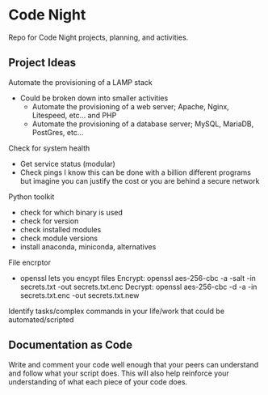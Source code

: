 # Code Night
Repo for Code Night projects, planning, and activities.

## Project Ideas
Automate the provisioning of a LAMP stack
* Could be broken down into smaller activities
  * Automate the provisioning of a web server; Apache, Nginx, Litespeed, etc... and PHP
  * Automate the provisioning of a database server; MySQL, MariaDB, PostGres, etc...

Check for system health
 * Get service status (modular)
 * Check pings
 I know this can be done with a billion different programs but imagine you can justify the cost or you are behind a secure network

Python toolkit
 * check for which binary is used
 * check for version
 * check installed modules
 * check module versions
 * install anaconda, miniconda, alternatives

File encrptor 
 * openssl lets you encypt files
  Encrypt:
   openssl aes-256-cbc -a -salt -in secrets.txt -out secrets.txt.enc
  Decrypt:
   openssl aes-256-cbc -d -a -in secrets.txt.enc -out secrets.txt.new

Identify tasks/complex commands in your life/work that could be automated/scripted

## Documentation as Code
Write and comment your code well enough that your peers can understand and follow what your script does.  This will also help reinforce your understanding of what each piece of your code does.
